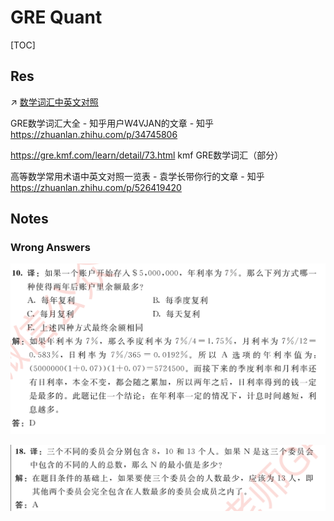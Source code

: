 # GRE Quant

[TOC]



## Res
↗ [数学词汇中英文对照](../../../../../../../Other%20Networks%20of%20Knowledge/Arts%20&%20Cultures/📃%20Language%20&%20Literature/🌐%20Language%20Learning%20&%20Second%20Language%20Acquisition/🇬🇧%20Learning%20English%20the%20Right%20Way/Appendixes%20&%20Archive/数学词汇中英文对照.md)

GRE数学词汇大全 - 知乎用户W4VJAN的文章 - 知乎
https://zhuanlan.zhihu.com/p/34745806

https://gre.kmf.com/learn/detail/73.html
kmf GRE数学词汇（部分）

高等数学常用术语中英文对照一览表 - 袁学长带你行的文章 - 知乎
https://zhuanlan.zhihu.com/p/526419420



## Notes
### Wrong Answers
![](../../../../../../../Assets/Pics/Screenshot%202023-11-30%20at%207.55.21PM.png)

![](../../../../../../../Assets/Pics/Screenshot%202023-11-30%20at%207.56.17PM.png)